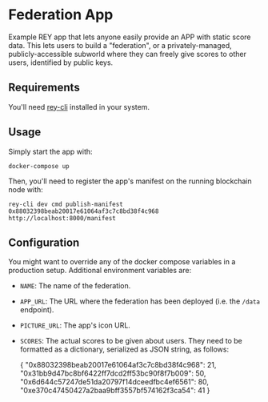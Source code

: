 Federation App
==============

Example REY app that lets anyone easily provide an APP with static score data. This lets users to build a "federation", or a privately-managed, publicly-accessible subworld where they can freely give scores to other users, identified by public keys.

Requirements
------------

You'll need [rey-cli](http://github.com/reputation-network/rey-cli) installed in your system.

Usage
-----

Simply start the app with:

    docker-compose up

Then, you'll need to register the app's manifest on the running blockchain node with:

    rey-cli dev cmd publish-manifest 0x88032398beab20017e61064af3c7c8bd38f4c968 http://localhost:8000/manifest

Configuration
-------------

You might want to override any of the docker compose variables in a production setup. Additional environment variables are:

* `NAME`: The name of the federation.

* `APP_URL`: The URL where the federation has been deployed (i.e. the `/data` endpoint).

* `PICTURE_URL`: The app's icon URL.

* `SCORES`: The actual scores to be given about users. They need to be formatted as a dictionary, serialized as JSON string, as follows:

    { "0x88032398beab20017e61064af3c7c8bd38f4c968": 21,
      "0x31bb9d47bc8bf6422ff7dcd2ff53bc90f8f7b009": 50,
      "0x6d644c57247de51da20797f14dceedfbc4ef6561": 80,
      "0xe370c47450427a2baa9bff3557bf574162f3ca54": 41 }
